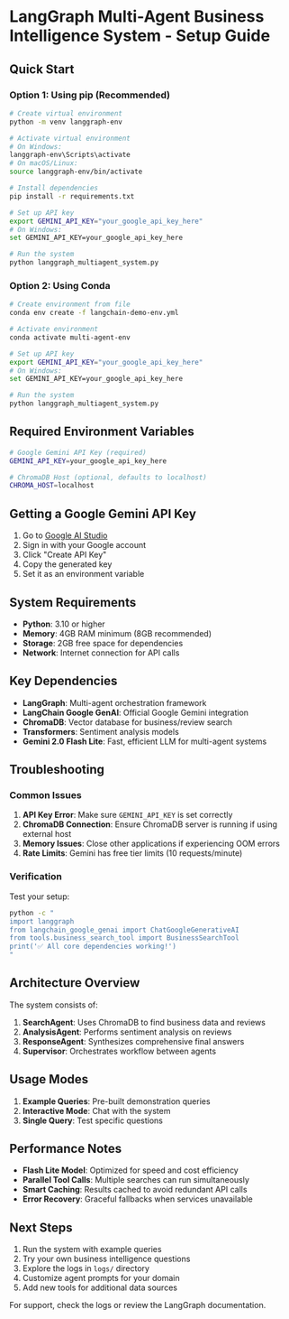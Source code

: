# LangGraph Multi-Agent Business Intelligence System - Setup Guide

## Quick Start

### Option 1: Using pip (Recommended)

```bash
# Create virtual environment
python -m venv langgraph-env

# Activate virtual environment
# On Windows:
langgraph-env\Scripts\activate
# On macOS/Linux:
source langgraph-env/bin/activate

# Install dependencies
pip install -r requirements.txt

# Set up API key
export GEMINI_API_KEY="your_google_api_key_here"
# On Windows:
set GEMINI_API_KEY=your_google_api_key_here

# Run the system
python langgraph_multiagent_system.py
```

### Option 2: Using Conda

```bash
# Create environment from file
conda env create -f langchain-demo-env.yml

# Activate environment
conda activate multi-agent-env

# Set up API key
export GEMINI_API_KEY="your_google_api_key_here"
# On Windows:
set GEMINI_API_KEY=your_google_api_key_here

# Run the system
python langgraph_multiagent_system.py
```

## Required Environment Variables

```bash
# Google Gemini API Key (required)
GEMINI_API_KEY=your_google_api_key_here

# ChromaDB Host (optional, defaults to localhost)
CHROMA_HOST=localhost
```

## Getting a Google Gemini API Key

1. Go to [Google AI Studio](https://aistudio.google.com/app/apikey)
2. Sign in with your Google account
3. Click "Create API Key"
4. Copy the generated key
5. Set it as an environment variable

## System Requirements

- **Python**: 3.10 or higher
- **Memory**: 4GB RAM minimum (8GB recommended)
- **Storage**: 2GB free space for dependencies
- **Network**: Internet connection for API calls

## Key Dependencies

- **LangGraph**: Multi-agent orchestration framework
- **LangChain Google GenAI**: Official Google Gemini integration
- **ChromaDB**: Vector database for business/review search
- **Transformers**: Sentiment analysis models
- **Gemini 2.0 Flash Lite**: Fast, efficient LLM for multi-agent systems

## Troubleshooting

### Common Issues

1. **API Key Error**: Make sure `GEMINI_API_KEY` is set correctly
2. **ChromaDB Connection**: Ensure ChromaDB server is running if using external host
3. **Memory Issues**: Close other applications if experiencing OOM errors
4. **Rate Limits**: Gemini has free tier limits (10 requests/minute)

### Verification

Test your setup:
```bash
python -c "
import langgraph
from langchain_google_genai import ChatGoogleGenerativeAI
from tools.business_search_tool import BusinessSearchTool
print('✅ All core dependencies working!')
"
```

## Architecture Overview

The system consists of:

1. **SearchAgent**: Uses ChromaDB to find business data and reviews
2. **AnalysisAgent**: Performs sentiment analysis on reviews
3. **ResponseAgent**: Synthesizes comprehensive final answers
4. **Supervisor**: Orchestrates workflow between agents

## Usage Modes

1. **Example Queries**: Pre-built demonstration queries
2. **Interactive Mode**: Chat with the system
3. **Single Query**: Test specific questions

## Performance Notes

- **Flash Lite Model**: Optimized for speed and cost efficiency
- **Parallel Tool Calls**: Multiple searches can run simultaneously
- **Smart Caching**: Results cached to avoid redundant API calls
- **Error Recovery**: Graceful fallbacks when services unavailable

## Next Steps

1. Run the system with example queries
2. Try your own business intelligence questions
3. Explore the logs in `logs/` directory
4. Customize agent prompts for your domain
5. Add new tools for additional data sources

For support, check the logs or review the LangGraph documentation.

